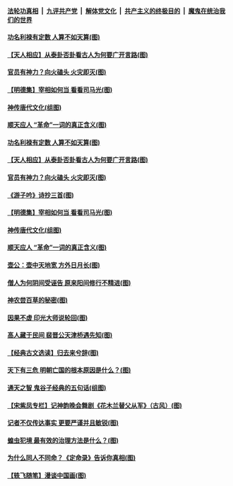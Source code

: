 ####  [法轮功真相](../../../../basic/blob/master/README.md?t=05040531) &nbsp;|&nbsp; [九评共产党](../../../../9ping.md/blob/master/README.md?t=05040531) &nbsp;|&nbsp; [解体党文化](../../../../jtdwh.md/blob/master/README.md?t=05040531)  &nbsp;|&nbsp; [共产主义的终极目的](../../../../gczydzjmd.md/blob/master/README.md?t=05040531) &nbsp;|&nbsp; [魔鬼在统治我们的世界](../../../../mgztzwmdsj.md/blob/master/README.md?t=05040531) 

#### [功名利禄有定数 人算不如天算(图)](../pages/p7/931664.md?t=05040531) 

#### [【天人相应】从泰卦否卦看古人为何要广开言路(图)](../pages/p7/931563.md?t=05040531) 

#### [官员有神力？向火磕头 火灾即灭(图)](../pages/p7/931748.md?t=05040531) 

#### [【明德集】宰相如何当 看看司马光(图)](../pages/p7/931662.md?t=05040531) 

#### [神传唐代文化(组图)](../pages/p7/929955.md?t=05040531) 

#### [顺天应人 “革命”一词的真正含义(图)](../pages/p7/931665.md?t=05040531) 

#### [功名利禄有定数 人算不如天算(图)](../pages/p7/931664.md?t=05040531) 

#### [【天人相应】从泰卦否卦看古人为何要广开言路(图)](../pages/p7/931563.md?t=05040531) 

#### [官员有神力？向火磕头 火灾即灭(图)](../pages/p7/931748.md?t=05040531) 

#### [《游子吟》诗抄三首(图)](../pages/p7/931767.md?t=05040531) 

#### [【明德集】宰相如何当 看看司马光(图)](../pages/p7/931662.md?t=05040531) 

#### [神传唐代文化(组图)](../pages/p7/929955.md?t=05040531) 

#### [顺天应人 “革命”一词的真正含义(图)](../pages/p7/931665.md?t=05040531) 

#### [壶公：壶中天地宽 方外日月长(图)](../pages/p7/931564.md?t=05040531) 

#### [僧人为何阴间受诬告 原来阳间修行不精进(图)](../pages/p7/931623.md?t=05040531) 

#### [神农尝百草的秘密(图)](../pages/p7/931679.md?t=05040531) 

#### [因果不虚 印光大师说轮回(图)](../pages/p7/931661.md?t=05040531) 

#### [高人藏于民间 裴晋公天津桥遇先知(图)](../pages/p7/931547.md?t=05040531) 

#### [【经典古文选读】归去来兮辞(图)](../pages/p7/931634.md?t=05040531) 

#### [天下有三危 明朝亡国的根本原因是什么？(图)](../pages/p7/931538.md?t=05040531) 

#### [通天之智 鬼谷子经典的五句话(组图)](../pages/p7/931429.md?t=05040531) 

#### [【宋紫凤专栏】记神韵晚会舞剧《花木兰替父从军》（古风）(图)](../pages/p7/931299.md?t=05040531) 

#### [记者不仅传达事实 更要严谨并且敏锐(图)](../pages/p7/931163.md?t=05040531) 

#### [蝗虫犯境 最有效的治理方法是什么？(图)](../pages/p7/931397.md?t=05040531) 

#### [为什么同人不同命？《定命录》告诉你真相(图)](../pages/p7/931426.md?t=05040531) 

#### [【轶飞随笔】漫谈中国画(图)](../pages/p7/931297.md?t=05040531) 

